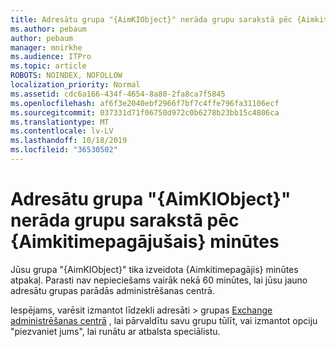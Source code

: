 ```yaml
---
title: Adresātu grupa "{AimKIObject}" nerāda grupu sarakstā pēc {Aimkitimepagājušais} minūtes
ms.author: pebaum
author: pebaum
manager: mnirkhe
ms.audience: ITPro
ms.topic: article
ROBOTS: NOINDEX, NOFOLLOW
localization_priority: Normal
ms.assetid: cdc6a166-434f-4654-8a80-2fa8ca7f5845
ms.openlocfilehash: af6f3e2040ebf2966f7bf7c4ffe796fa31106ecf
ms.sourcegitcommit: 037331d71f06750d972c0b6278b23bb15c4806ca
ms.translationtype: MT
ms.contentlocale: lv-LV
ms.lasthandoff: 10/18/2019
ms.locfileid: "36530502"
---
```

# <a name="distribution-group-aimkiobject-not-showing-in-groups-list-after-aimkitimeelapsed-minutes"></a>Adresātu grupa "{AimKIObject}" nerāda grupu sarakstā pēc {Aimkitimepagājušais} minūtes

Jūsu grupa "{AimKIObject}" tika izveidota {Aimkitimepagājis} minūtes atpakaļ. Parasti nav nepieciešams vairāk nekā 60 minūtes, lai jūsu jauno adresātu grupas parādās administrēšanas centrā.
  
Iespējams, varēsit izmantot līdzekli adresāti > grupas [Exchange administrēšanas centrā](https://outlook.office365.com/ecp/?rfr=Admin_o365&amp;exsvurl=1&amp;mkt=en-US.aspx) , lai pārvaldītu savu grupu tūlīt, vai izmantot opciju "piezvaniet jums", lai runātu ar atbalsta speciālistu. 
  

